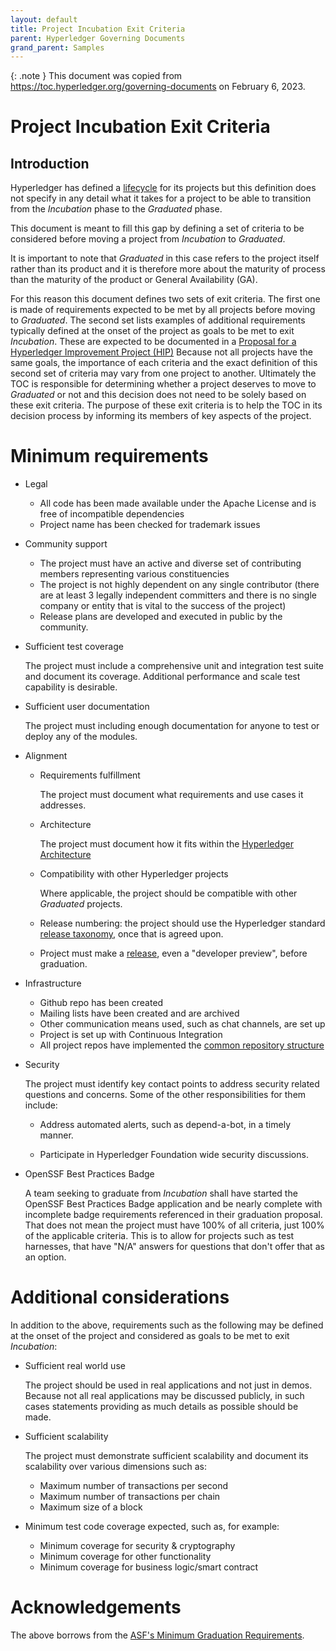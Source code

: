 ```yaml
---
layout: default
title: Project Incubation Exit Criteria
parent: Hyperledger Governing Documents
grand_parent: Samples
---
```

[//]: # (SPDX-License-Identifier: CC-BY-4.0)

{: .note }
This document was copied from https://toc.hyperledger.org/governing-documents on February 6, 2023.

# Project Incubation Exit Criteria

## Introduction

Hyperledger has defined a [lifecycle](./project-lifecycle.md) for its
projects but this definition does not specify in any detail what it
takes for a project to be able to transition from the
*Incubation* phase to the *Graduated* phase.

This document is meant to fill this gap by defining a set of criteria to
be considered before moving a project from *Incubation*
to *Graduated*.

It is important to note that *Graduated* in this case refers to
the project itself rather than its product and it is therefore more
about the maturity of process than the maturity of the product or
General Availability (GA).

For this reason this document defines two sets of exit criteria. The
first one is made of requirements expected to be met by all projects
before moving to *Graduated*. The second set lists examples of
additional requirements typically defined at the onset of the project as
goals to be met to exit *Incubation*. These are expected to be documented
in a [Proposal for a Hyperledger Improvement Project (HIP)](https://hyperledger.github.io/hyperledger-hip/)
Because not all projects have the same goals, the importance of each
criteria and the exact definition of this second set of criteria may
vary from one project to another. Ultimately the TOC is responsible for
determining whether a project deserves to move to *Graduated* or
not and this decision does not need to be solely based on these exit
criteria. The purpose of these exit criteria is to help the TOC in its
decision process by informing its members of key aspects of the project.

# Minimum requirements

-   Legal

    -   All code has been made available under the Apache License and is
        free of incompatible dependencies
    -   Project name has been checked for trademark issues

-   Community support

    -   The project must have an active and diverse set of contributing
        members representing various constituencies
    -   The project is not highly dependent on any single contributor
        (there are at least 3 legally independent committers and there
        is no single company or entity that is vital to the success of
        the project)
    -   Release plans are developed and executed in public by the
        community.

-   Sufficient test coverage

    The project must include a comprehensive unit and integration test
    suite and document its coverage. Additional performance and scale
    test capability is desirable.

-   Sufficient user documentation

    The project must including enough documentation for anyone to test
    or deploy any of the modules.

-   Alignment

    -   Requirements fulfillment

        The project must document what requirements and use cases it addresses.

    -   Architecture

        The project must document how it fits within the [Hyperledger Architecture](https://wiki.hyperledger.org/display/AWG)

    -   Compatibility with other Hyperledger projects

        Where applicable, the project should be compatible with other
        *Graduated* projects.

    -   Release numbering: the project should use the Hyperledger
        standard [release taxonomy](./release-taxonomy.md), once that is agreed upon.

    -   Project must make a [release](./release-taxonomy.md), even a "developer preview",
        before graduation.

-   Infrastructure

    -   Github repo has been created
    -   Mailing lists have been created and are archived
    -   Other communication means used, such as chat channels, are set up
    -   Project is set up with Continuous Integration
    -   All project repos have implemented the [common repository structure](./repository-structure.md)

-   Security

    The project must identify key contact points to address
    security related questions and concerns.
    Some of the other responsibilities for them include:

    -   Address automated alerts, such as depend-a-bot, in a timely manner.

    -   Participate in Hyperledger Foundation wide security discussions.

-   OpenSSF Best Practices Badge

    A team seeking to graduate from *Incubation* shall have started the
    OpenSSF Best Practices Badge application and be nearly complete with
    incomplete badge requirements referenced in their graduation proposal.
    That does not mean the project must have 100% of all criteria, just
    100% of the applicable criteria. This is to allow for projects such
    as test harnesses, that have "N/A" answers for questions that don\'t
    offer that as an option.

# Additional considerations

In addition to the above, requirements such as the following may be
defined at the onset of the project and considered as goals to be met to
exit *Incubation*:

-   Sufficient real world use

    The project should be used in real applications and not just in
    demos. Because not all real applications may be discussed publicly,
    in such cases statements providing as much details as possible
    should be made.

-   Sufficient scalability

    The project must demonstrate sufficient scalability and document its
    scalability over various dimensions such as:

    -   Maximum number of transactions per second
    -   Maximum number of transactions per chain
    -   Maximum size of a block

-   Minimum test code coverage expected, such as, for example:

    -   Minimum coverage for security & cryptography
    -   Minimum coverage for other functionality
    -   Minimum coverage for business logic/smart contract

# Acknowledgements

The above borrows from the [ASF\'s Minimum Graduation Requirements](https://incubator.apache.org/incubation/Incubation_Policy.html#Graduating+from+the+Incubator).
